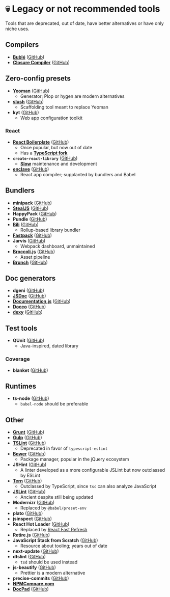 # 💀 Legacy or not recommended tools

Tools that are deprecated, out of date, have better alternatives or have only niche uses.

## Compilers

- [**Bublé**](https://buble.surge.sh/) ([GitHub](https://github.com/bublejs/buble))
- [**Closure Compiler**](https://developers.google.com/closure/compiler) ([GitHub](https://github.com/google/closure-compiler))

## Zero-config presets

- [**Yeoman**](https://yeoman.io/) ([GitHub](https://github.com/yeoman/yeoman))
  - Generator; Plop or hygen are modern alternatives
- [**slush**](https://slushjs.github.io/) ([GitHub](https://github.com/slushjs/slush))
  - Scaffolding tool meant to replace Yeoman
- **kyt** ([GitHub](https://github.com/NYTimes/kyt))
  - Web app configuration toolkit

### React

- [**React Boilerplate**](https://www.reactboilerplate.com/) ([GitHub](https://github.com/react-boilerplate/react-boilerplate))
  - Once popular, but now out of date
  - Has a [**TypeScript fork**](https://github.com/react-boilerplate/react-boilerplate-typescript/)
- **`create-react-library`** ([GitHub](https://github.com/transitive-bullshit/create-react-library))
  - [**Slow**](https://github.com/transitive-bullshit/create-react-library/issues/171) maintenance and development
- [**enclave**](http://enclave.js.org/) ([GitHub](https://github.com/eanplatter/enclave))
  - React app compiler; supplanted by bundlers and Babel

## Bundlers

- **minipack** ([GitHub](https://github.com/ronami/minipack))
- [**StealJS**](https://stealjs.com/) ([GitHub](https://github.com/stealjs/steal))
- **HappyPack** ([GitHub](https://github.com/amireh/happypack))
- **Pundle** ([GitHub](https://github.com/steelbrain/pundle))
- [**Bili**](https://bili.egoist.sh/) ([GitHub](https://github.com/egoist/bili))
  - Rollup-based library bundler
- [**Fastpack**](https://fastpack.sh/) ([GitHub](https://github.com/fastpack/fastpack))
- **Jarvis** ([GitHub](https://github.com/zouhir/jarvis))
  - Webpack dashboard, unmaintained
- [**Broccoli.js**](https://broccoli.build/) ([GitHub](https://github.com/broccolijs/broccoli))
  - Asset pipeline
- [**Brunch**](https://brunch.io/) ([GitHub](https://github.com/brunch/brunch))

## Doc generators

- **dgeni** ([GitHub](https://github.com/angular/dgeni))
- [**JSDoc**](https://jsdoc.app/) ([GitHub](https://github.com/jsdoc/jsdoc))
- [**Documentation.js**](http://documentation.js.org/) ([GitHub](https://github.com/documentationjs/documentation))
- [**Docco**](http://ashkenas.com/docco/) ([GitHub](https://github.com/jashkenas/docco))
- [**dexy**](http://www.dexy.it/) ([GitHub](https://github.com/dexy/dexy))

## Test tools

- **QUnit** ([GitHub](https://github.com/qunitjs/qunit))
  - Java-inspired, dated library

### Coverage

- **blanket** ([GitHub](https://github.com/alex-seville/blanket))

## Runtimes

- **ts-node** ([GitHub](https://github.com/TypeStrong/ts-node))
  - `babel-node` should be preferable

## Other

- [**Grunt**](https://gruntjs.com/) ([GitHub](https://github.com/gruntjs/grunt))
- [**Gulp**](https://gulpjs.com/) ([GitHub](https://github.com/gulpjs/gulp))
- [**TSLint**](https://palantir.github.io/tslint/) ([GitHub](https://github.com/palantir/tslint))
  - Deprecated in favor of `typescript-eslint`
- [**Bower**](http://bower.io/) ([GitHub](https://github.com/bower/bower))
  - Package manager, popular in the jQuery ecosystem
- **JSHint** ([GitHub](https://github.com/jshint/jshint))
  - A linter developed as a more configurable JSLint but now outclassed by ESLint
- [**Tern**](https://ternjs.net/) ([GitHub](https://github.com/ternjs/tern))
  - Outclassed by TypeScript, since `tsc` can also analyze JavaScript
- [**JSLint**](https://jslint.com/) ([GitHub](https://github.com/douglascrockford/JSLint))
  - Ancient despite still being updated
- **Modernizr** ([GitHub](https://github.com/Modernizr/Modernizr))
  - Replaced by `@babel/preset-env`
- **plato** ([GitHub](https://github.com/es-analysis/plato))
- **jsinspect** ([GitHub](https://github.com/danielstjules/jsinspect))
- **React Hot Loader** ([GitHub](https://github.com/gaearon/react-hot-loader))
  - Replaced by [React Fast Refresh](https://github.com/facebook/react/issues/16604)
- **Retire.js** ([GitHub](https://github.com/RetireJS/retire.js))
- **JavaScript Stack from Scratch** ([GitHub](https://github.com/verekia/js-stack-from-scratch))
  - Resource about tooling; years out of date
- **next-update** ([GitHub](https://github.com/bahmutov/next-update))
- **dtslint** ([GitHub](https://github.com/microsoft/dtslint))
  - `tsd` should be used instead
- **js-beautify** ([GitHub](https://github.com/beautify-web/js-beautify))
  - Prettier is a modern alternative
- **precise-commits** ([GitHub](https://github.com/nrwl/precise-commits))
- [**NPMCompare.com**](https://npmcompare.com/)
- [**DocPad**](https://docpad.bevry.me/) ([GitHub](https://github.com/docpad/docpad))

